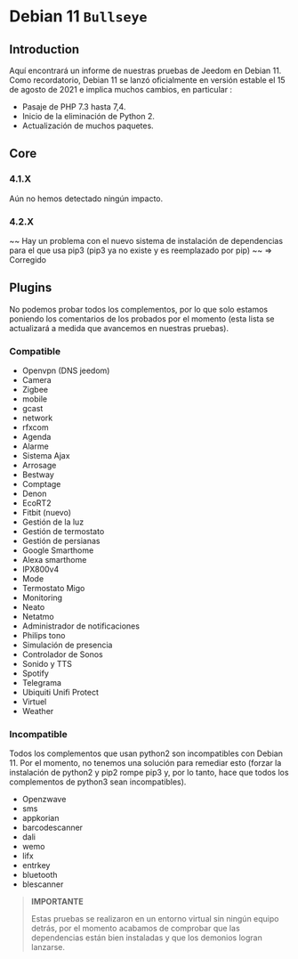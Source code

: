 # Debian 11 `Bullseye`

## Introduction

Aquí encontrará un informe de nuestras pruebas de Jeedom en Debian 11. Como recordatorio, Debian 11 se lanzó oficialmente en versión estable el 15 de agosto de 2021 e implica muchos cambios, en particular :

- Pasaje de PHP 7.3 hasta 7,4.
- Inicio de la eliminación de Python 2.
- Actualización de muchos paquetes.

## Core

### 4.1.X

Aún no hemos detectado ningún impacto.

### 4.2.X

~~ Hay un problema con el nuevo sistema de instalación de dependencias para el que usa pip3 (pip3 ya no existe y es reemplazado por pip) ~~ => Corregido

## Plugins

No podemos probar todos los complementos, por lo que solo estamos poniendo los comentarios de los probados por el momento (esta lista se actualizará a medida que avancemos en nuestras pruebas).

### Compatible

- Openvpn (DNS jeedom)
- Camera
- Zigbee
- mobile
- gcast
- network
- rfxcom
- Agenda
- Alarme
- Sistema Ajax
- Arrosage
- Bestway
- Comptage
- Denon
- EcoRT2
- Fitbit (nuevo)
- Gestión de la luz
- Gestión de termostato
- Gestión de persianas
- Google Smarthome
- Alexa smarthome
- IPX800v4
- Mode
- Termostato Migo
- Monitoring
- Neato
- Netatmo
- Administrador de notificaciones
- Philips tono
- Simulación de presencia
- Controlador de Sonos
- Sonido y TTS
- Spotify
- Telegrama
- Ubiquiti Unifi Protect
- Virtuel
- Weather


### Incompatible

Todos los complementos que usan python2 son incompatibles con Debian 11. Por el momento, no tenemos una solución para remediar esto (forzar la instalación de python2 y pip2 rompe pip3 y, por lo tanto, hace que todos los complementos de python3 sean incompatibles).

- Openzwave
- sms
- appkorian
- barcodescanner
- dali
- wemo
- lifx
- entrkey
- bluetooth
- blescanner


> **IMPORTANTE**
>
> Estas pruebas se realizaron en un entorno virtual sin ningún equipo detrás, por el momento acabamos de comprobar que las dependencias están bien instaladas y que los demonios logran lanzarse.
